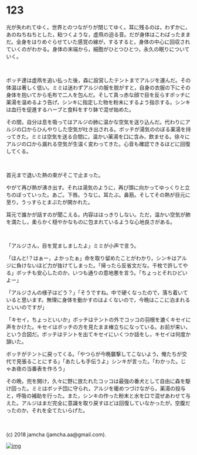 # 123

光が失われてゆく。世界とのつながりが閉じてゆく。耳に残るのは，わずかに，あのねちねちとした，粘つくような，虚凧の迫る音。だが身体はこわばったままだ。全身をはりめぐらせていた感覚の線が，するすると，身体の中心に回収されていくのがわかる。身体の末端から，細胞がひとつひとつ，永久の眠りについていく。  

<br>  

ボッチ達は虚凧を追い払った後，森に設営したテントまでアルジを運んだ。その体温は著しく低い。ミミは迷わずアルジの服を脱がすと，自身の衣服の下にその身体を抱いてから毛布で二人を包んだ。そして真っ赤な顔で目を反らすボッチに薬湯を温めるよう告げ，シンキに指定した物を粉末にするよう指示する。シンキは血行を促進するハーブと食料をすり鉢で混ぜ始めた。  

その間，自分は息を吸ってはアルジの肺に温かな空気を送り込んだ。代わりにアルジの口からひんやりした空気が吐き出される。ボッチが湯気ののぼる薬湯を持ってきた。ミミは空気を送る合間に，温かい薬湯を口に含み，飲ませる。徐々にアルジの口から漏れる空気が生温く変わってきた。心音も確認できるほどに回復してくる。  

<br>  

首元まで退いた熱の束がそこで止まった。  

やがて再び熱が沸き出す。それは湯気のように，再び頭に向かってゆっくりと立ちのぼっていった。あご。下唇。うなじ。耳たぶ。鼻筋。そしてその熱が目元に至り，うっすらとまぶたが開かれた。  

耳元で誰かが話すのが聞こえる。内容ははっきりしない。ただ，温かい空気が肺を満たし，柔らかく穏やかなものに包まれているような心地良さがある。  

<br>  

「アルジさん，目を覚ましましたよ」ミミが小声で言う。  

「ほんと!？はぁー，よかったぁ」命を取り留めたことがわかり，シンキはアルジに負けないほど力が抜けてしまった。「帰ったら反省文だな。千枚で許してやる」ボッチも安心したのか，いつも通りの意地悪を言う。「ちょっとそれひどいよー」  

「アルジさんの様子はどう？」「そうですね。中で硬くなったので，落ち着いていると思います。無理に身体を動かすのはよくないので，今晩はここに泊まれるといいのですが」  

「キセイ，ちょっといいか」ボッチはテントの外でコッコの羽根を漉くキセイに声をかけた。キセイはボッチの方を見たまま棒立ちになっている。お前が来い，という合図だ。ボッチはテントを出てキセイにいくつか話をし，キセイは何度か頷いた。  

ボッチがテントに戻ってくる。「やつらが今晩襲撃してこないよう，俺たちが交代で見張ることにする」「あたしも手伝うよ」シンキが言った。「わかった。じゃあ夜の当番表を作ろう」  

その晩，兜を開け，久々に野に放たれたコッコは最強の番犬として自由に森を駆け回った。ミミはボッチ団に守られ，アルジを暖めつづけながら，薬湯の投与と，呼吸の補助を行った。また，シンキの作った粉末と水を口で混ぜあわせて与えた。アルジはまだ完全に意識を取り戻すほどは回復していなかったが，空腹だったのか，それを全てたいらげた。  

<br>  
<br>  
(c) 2018 jamcha (jamcha.aa@gmail.com).  

[![img](http://i.creativecommons.org/l/by-nc-sa/4.0/88x31.png)](http://creativecommons.org/licenses/by-nc-sa/4.0/deed)